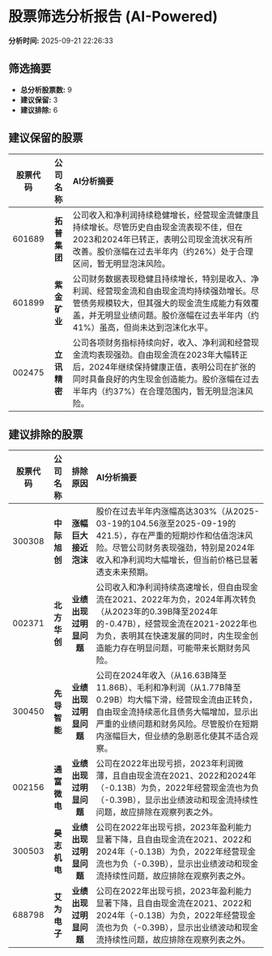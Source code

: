 # 股票筛选分析报告 (AI-Powered)

**分析时间:** 2025-09-21 22:26:33

## 筛选摘要

- **总分析股票数:** 9
- **建议保留:** 3
- **建议排除:** 6

## 建议保留的股票

| 股票代码 | 公司名称 | AI分析摘要 |
|:---:|:---:|:---|
| 601689 | **拓普集团** | 公司收入和净利润持续稳健增长，经营现金流健康且持续增长。尽管历史自由现金流表现不佳，但在2023和2024年已转正，表明公司现金流状况有所改善。股价涨幅在过去半年内（约26%）处于合理区间，暂无明显泡沫风险。 |
| 601899 | **紫金矿业** | 公司财务数据表现稳健且持续增长，特别是收入、净利润、经营现金流和自由现金流均持续强劲增长。尽管债务规模较大，但其强大的现金流生成能力有效覆盖，并无明显业绩问题。股价涨幅在过去半年内（约41%）虽高，但尚未达到泡沫化水平。 |
| 002475 | **立讯精密** | 公司各项财务指标持续向好，收入、净利润和经营现金流均表现强劲。自由现金流在2023年大幅转正后，2024年继续保持健康正值，表明公司在扩张的同时具备良好的内生现金创造能力。股价涨幅在过去半年内（约37%）在合理范围内，暂无明显泡沫风险。 |

## 建议排除的股票

| 股票代码 | 公司名称 | 排除原因 | AI分析摘要 |
|:---:|:---:|:---:|:---|
| 300308 | **中际旭创** | **涨幅巨大接近泡沫** | 股价在过去半年内涨幅高达303%（从2025-03-19的104.56涨至2025-09-19的421.5），存在严重的短期炒作和估值泡沫风险。尽管公司财务表现强劲，特别是2024年收入和净利润均大幅增长，但当前价格已显著透支未来预期。 |
| 002371 | **北方华创** | **业绩出现过明显问题** | 公司收入和净利润持续高速增长，但自由现金流在2021、2022年为负，2024年再次转负（从2023年的0.39B降至2024年的-0.47B），经营现金流在2021-2022年也为负，表明其在快速发展的同时，内生现金创造能力存在明显问题，可能带来长期财务风险。 |
| 300450 | **先导智能** | **业绩出现过明显问题** | 公司在2024年收入（从16.63B降至11.86B）、毛利和净利润（从1.77B降至0.29B）均大幅下滑，经营现金流由正转负，自由现金流持续恶化且债务大幅增加，显示出严重的业绩问题和财务风险。尽管股价在短期内涨幅巨大，但业绩的急剧恶化使其不适合观察。 |
| 002156 | **通富微电** | **业绩出现过明显问题** | 公司在2022年出现亏损，2023年利润微薄，且自由现金流在2021、2022和2024年（-0.13B）为负，2022年经营现金流也为负（-0.39B），显示出业绩波动和现金流持续性问题，故应排除在观察列表之外。 |
| 300503 | **昊志机电** | **业绩出现过明显问题** | 公司在2022年出现亏损，2023年盈利能力显著下降，且自由现金流在2021、2022和2024年（-0.13B）为负，2022年经营现金流也为负（-0.39B），显示出业绩波动和现金流持续性问题，故应排除在观察列表之外。 |
| 688798 | **艾为电子** | **业绩出现过明显问题** | 公司在2022年出现亏损，2023年盈利能力显著下降，且自由现金流在2021、2022和2024年（-0.13B）为负，2022年经营现金流也为负（-0.39B），显示出业绩波动和现金流持续性问题，故应排除在观察列表之外。 |
